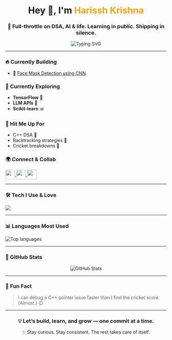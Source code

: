 <h1 align="center">Hey 👋, I'm <span style="color:#fca311">Harissh Krishna</span></h1>
<h3 align="center">🚀 Full-throttle on DSA, AI & life. Learning in public. Shipping in silence.</h3>

<p align="center">
  <img src="https://readme-typing-svg.demolab.com?font=Fira+Code&duration=2000&pause=1000&center=true&vCenter=true&width=520&lines=ML+%7C+DSA+%7C+LLMs+%7C+Cricket+nerd;Coding+my+way+through+CS+%F0%9F%93%9A;C%2B%2B+Backtracking+warrior+%7C+TensorFlow+explorer;Open+to+collabs+and+cool+dev+convos" alt="Typing SVG" />
</p>

---

### 🔥 Currently Building
- 🎯 [Face Mask Detection using CNN](https://github.com/harissh-k06/mask_dedector_CNN.git)

### 🧠 Currently Exploring
- **TensorFlow** 🤖  
- **LLM APIs** 🧩  
- **Scikit-learn** 📊

### 💬 Hit Me Up For
- C++ DSA 🔗
- Backtracking strategies 🧵
- Cricket breakdowns 🏏

### 🌍 Connect & Collab
<p align="left">
  <a href="https://www.linkedin.com/in/harisshkrishna/" target="_blank">
    <img align="center" src="https://skillicons.dev/icons?i=linkedin" height="30" />
  </a>
  <a href="https://instagram.com/harissh_k06" target="_blank">
    <img align="center" src="https://skillicons.dev/icons?i=instagram" height="30" />
  </a>
  <a href="https://leetcode.com/harissh_krishana_06" target="_blank">
    <img align="center" src="https://skillicons.dev/icons?i=leetcode" height="30" />
  </a>
</p>

---

### 🛠️ Tech I Use & Love
<p align="left">
  <img src="https://skillicons.dev/icons?i=cpp,python,java,c,mysql,pandas,scikit-learn,tensorflow" />
</p>

---

### 📊 Languages Most Used
<p>
  <img align="center" src="https://github-readme-stats.vercel.app/api/top-langs/?username=harissh-k06&layout=compact&theme=tokyonight&hide_border=true" alt="Top languages" />
</p>

---

### 🧩 GitHub Stats
<p align="center">
  <img src="https://github-readme-stats.vercel.app/api?username=harissh-k06&show_icons=true&theme=tokyonight&hide_border=true" alt="GitHub Stats" />
</p>

---

### 🧠 Fun Fact
> I can debug a C++ pointer issue faster than I find the cricket score. (Almost.) 😉

---

<h3 align="center">💡 Let’s build, learn, and grow — one commit at a time.</h3>
<p align="center">✨ Stay curious. Stay consistent. The rest takes care of itself.</p>

